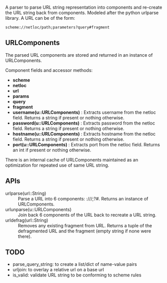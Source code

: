A parser to parse URL string representation into components and re-create the URL string back from components. Modeled after the python urlparse library. A URL can be of the form:
````
scheme://netloc/path;parameters?query#fragment
````

URLComponents
-------------
The parsed URL components are stored and returned in an instance of URLComponents. 

Component fields and accessor methods:
*   **scheme**
*   **netloc**
*   **url**
*   **params**
*   **query**
*   **fragment**
*   **username(u::URLComponents)** : Extracts username from the netloc field. Returns a string if present or nothing otherwise.
*   **password(u::URLComponents)** : Extracts password from the netloc field. Returns a string if present or nothing otherwise.
*   **hostname(u::URLComponents)** : Extracts hostname from the netloc field. Returns a string if present or nothing otherwise.
*   **port(u::URLComponents)** : Extracts port from the netloc field. Returns an int if present or nothing otherwise.

There is an internal cache of URLComponents maintained as an optimization for repeated use of same URL string.


APIs
----
<dl>
    <dt>urlparse(url::String)</dt>
    <dd>Parse a URL into 6 components: <scheme>://<netloc>/<path>;<params>?<query>#<fragment>. Returns an instance of URLComponents.</dd>
    <dt>urlunparse(u::URLComponents)</dt>
    <dd>Join back 6 components of the URL back to recreate a URL string.</dd>
    <dt>urldefrag(url::String)</dt>
    <dd>Removes any existing fragment from URL. Returns a tuple of the defragmented URL and the fragment (empty string if none were there).</dd>
</dl>


TODO
----
*   parse\_query\_string: to create a list/dict of name-value pairs
*   urljoin: to overlay a relative url on a base url 
*   is\_valid: validate URL string to be conforming to scheme rules

